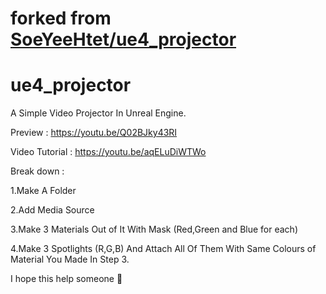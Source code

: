 # forked from [SoeYeeHtet/ue4_projector](https://github.com/SoeYeeHtet/ue4_projector)
# ue4_projector
A Simple Video Projector In Unreal Engine.

Preview : https://youtu.be/Q02BJky43RI

Video Tutorial : https://youtu.be/aqELuDiWTWo

Break down :

1.Make A Folder

2.Add Media Source

3.Make 3 Materials Out of It With Mask (Red,Green and Blue for each)

4.Make 3 Spotlights (R,G,B) And Attach All Of Them With Same Colours of Material You Made In Step 3.

I hope this help someone 🙂

